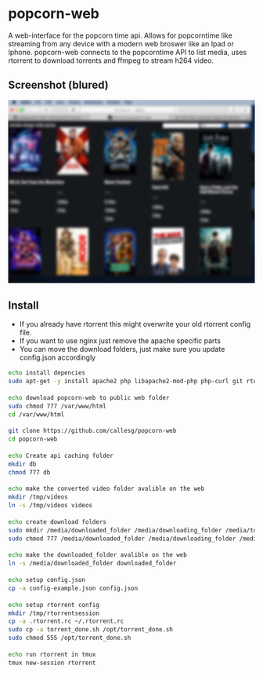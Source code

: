 # popcorn-web
A web-interface for the popcorn time api. Allows for popcorntime like streaming from any device with a modern web broswer like an Ipad or Iphone.
popcorn-web connects to the popcorntime API to list media, uses rtorrent to download torrents and ffmpeg to stream h264 video.

## Screenshot (blured)
![Screenshot](interface_blur.jpg)

## Install
* If you already have rtorrent this might overwrite your old rtorrent config file.
* If you want to use nginx just remove the apache specific parts
* You can move the download folders, just make sure you update config.json accordingly

```bash
echo install depencies
sudo apt-get -y install apache2 php libapache2-mod-php php-curl git rtorrent tmux ffmpeg

echo download popcorn-web to public web folder
sudo chmod 777 /var/www/html
cd /var/www/html

git clone https://github.com/callesg/popcorn-web
cd popcorn-web

echo Create api caching folder
mkdir db
chmod 777 db

echo make the converted video folder avalible on the web
mkdir /tmp/videos
ln -s /tmp/videos videos

echo create download folders
sudo mkdir /media/downloaded_folder /media/downloading_folder /media/torrent_folder
sudo chmod 777 /media/downloaded_folder /media/downloading_folder /media/torrent_folder

echo make the downloaded_folder avalible on the web
ln -s /media/downloaded_folder downloaded_folder

echo setup config.json
cp -a config-example.json config.json

echo setup rtorrent config
mkdir /tmp/rtorrentsession
cp -a .rtorrent.rc ~/.rtorrent.rc
sudo cp -a torrent_done.sh /opt/torrent_done.sh
sudo chmod 555 /opt/torrent_done.sh

echo run rtorrent in tmux 
tmux new-session rtorrent

```

